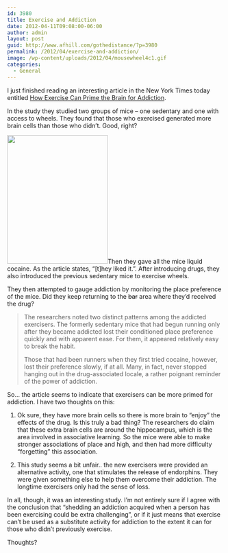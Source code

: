 ```yaml
---
id: 3980
title: Exercise and Addiction
date: 2012-04-11T09:08:00-06:00
author: admin
layout: post
guid: http://www.afhill.com/gothedistance/?p=3980
permalink: /2012/04/exercise-and-addiction/
image: /wp-content/uploads/2012/04/mousewheel4c1.gif
categories:
  - General
---
```

I just finished reading an interesting article in the New York Times today entitled [How Exercise Can Prime the Brain for Addiction](http://well.blogs.nytimes.com/2012/04/11/how-exercise-can-prime-the-brain-for-addiction/).

In the study they studied two groups of mice &#8211; one sedentary and one with access to wheels. They found that those who exercised generated more brain cells than those who didn&#8217;t. Good, right?

[<img src="http://www.afhill.com/gothedistance/wp-content/uploads/2012/04/mousewheel4c-235x300.gif" alt="" title="mousewheel4c" width="235" height="300" class="alignright size-medium wp-image-3987" />](http://www.afhill.com/gothedistance/wp-content/uploads/2012/04/mousewheel4c.gif)Then they gave all the mice liquid cocaine. As the article states, &#8220;[t]hey liked it.&#8221;. After introducing drugs, they also introduced the previous sedentary mice to exercise wheels.

They then attempted to gauge addiction by monitoring the place preference of the mice. Did they keep returning to the <strike>bar</strike> area where they&#8217;d received the drug? 

> The researchers noted two distinct patterns among the addicted exercisers. The formerly sedentary mice that had begun running only after they became addicted lost their conditioned place preference quickly and with apparent ease. For them, it appeared relatively easy to break the habit.
> 
> Those that had been runners when they first tried cocaine, however, lost their preference slowly, if at all. Many, in fact, never stopped hanging out in the drug-associated locale, a rather poignant reminder of the power of addiction.

So&#8230; the article seems to indicate that exercisers can be more primed for addiction. I have two thoughts on this:

1. Ok sure, they have more brain cells so there is more brain to &#8220;enjoy&#8221; the effects of the drug. Is this truly a bad thing? The researchers do claim that these extra brain cells are around the hippocampus, which is the area involved in associative learning. So the mice were able to make stronger associations of place and high, and then had more difficulty &#8220;forgetting&#8221; this association.

2. This study seems a bit unfair.. the new exercisers were provided an alternative activity, one that stimulates the release of endorphins. They were given something else to help them overcome their addiction. The longtime exercisers only had the sense of loss. 

In all, though, it was an interesting study. I&#8217;m not entirely sure if I agree with the conclusion that &#8220;shedding an addiction acquired when a person has been exercising could be extra challenging&#8221;, or if it just means that exercise can&#8217;t be used as a substitute activity for addiction to the extent it can for those who didn&#8217;t previously exercise.

Thoughts?